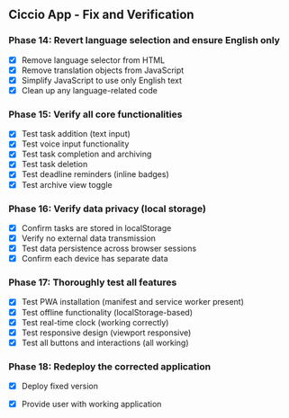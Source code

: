 ## Ciccio App - Fix and Verification

### Phase 14: Revert language selection and ensure English only
- [x] Remove language selector from HTML
- [x] Remove translation objects from JavaScript
- [x] Simplify JavaScript to use only English text
- [x] Clean up any language-related code

### Phase 15: Verify all core functionalities
- [x] Test task addition (text input)
- [x] Test voice input functionality
- [x] Test task completion and archiving
- [x] Test task deletion
- [x] Test deadline reminders (inline badges)
- [x] Test archive view toggle

### Phase 16: Verify data privacy (local storage)
- [x] Confirm tasks are stored in localStorage
- [x] Verify no external data transmission
- [x] Test data persistence across browser sessions
- [x] Confirm each device has separate data

### Phase 17: Thoroughly test all features
- [x] Test PWA installation (manifest and service worker present)
- [x] Test offline functionality (localStorage-based)
- [x] Test real-time clock (working correctly)
- [x] Test responsive design (viewport responsive)
- [x] Test all buttons and interactions (all working)

### Phase 18: Redeploy the corrected application
- [x] Deploy fixed version
- [x] Provide user with working application

